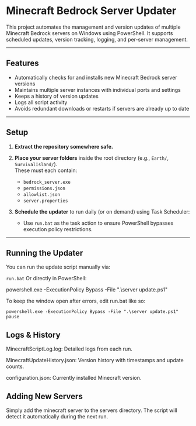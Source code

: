 # Minecraft Bedrock Server Updater

This project automates the management and version updates of multiple Minecraft Bedrock servers on Windows using PowerShell. It supports scheduled updates, version tracking, logging, and per-server management.

---

## Features

- Automatically checks for and installs new Minecraft Bedrock server versions
- Maintains multiple server instances with individual ports and settings
- Keeps a history of version updates
- Logs all script activity
- Avoids redundant downloads or restarts if servers are already up to date

---

## Setup

1. **Extract the repository somewhere safe.**
2. **Place your server folders** inside the root directory (e.g., `Earth/`, `SurvivalIsland/`).  
   These must each contain:
    - `bedrock_server.exe`
    - `permissions.json`
    - `allowlist.json`
    - `server.properties`

3. **Schedule the updater** to run daily (or on demand) using Task Scheduler:
    - Use `run.bat` as the task action to ensure PowerShell bypasses execution policy restrictions.

---

## Running the Updater

You can run the update script manually via:

`run.bat`
Or directly in PowerShell:


powershell.exe -ExecutionPolicy Bypass -File ".\server update.ps1"

To keep the window open after errors, edit run.bat like so:
```
powershell.exe -ExecutionPolicy Bypass -File ".\server update.ps1"
pause
```


## Logs & History
MinecraftScriptLog.log: Detailed logs from each run.

MinecraftUpdateHistory.json: Version history with timestamps and update counts.

configuration.json: Currently installed Minecraft version.

## Adding New Servers
Simply add the minecraft server to the servers directory.
The script will detect it automatically during the next run.